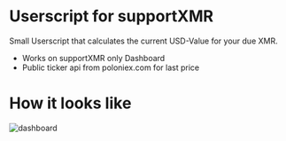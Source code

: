 # Userscript for supportXMR

Small Userscript that calculates the current USD-Value for your due XMR.

- Works on supportXMR only Dashboard
- Public ticker api from poloniex.com for last price

# How it looks like
![dashboard](https://github.com/KaiGrassnick/supportxmr-to-usd-userscript/raw/master/dashboard.png "Dashboard Screenshot")
